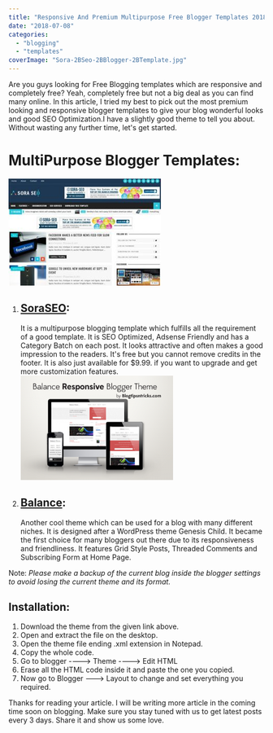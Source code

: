 ```yaml
---
title: "Responsive And Premium Multipurpose Free Blogger Templates 2018 [Free]"
date: "2018-07-08"
categories: 
  - "blogging"
  - "templates"
coverImage: "Sora-2BSeo-2BBlogger-2BTemplate.jpg"
---
```


Are you guys looking for Free Blogging templates which are responsive and completely free? Yeah, completely free but not a big deal as you can find many online. In this article, I tried my best to pick out the most premium looking and responsive blogger templates to give your blog wonderful looks and good SEO Optimization.I have a slightly good theme to tell you about. Without wasting any further time, let's get started.

# MultiPurpose Blogger Templates:

[![Sora SEO Blogger Template Download - Emad's Blog](images/Sora-2BSeo-2BBlogger-2BTemplate-300x210.jpg)](https://sastaeinstein.com/wp-content/uploads/2018/07/Sora-2BSeo-2BBlogger-2BTemplate.jpg)

1. ## **[SoraSEO](https://www.soratemplates.com/2017/04/sora-seo-blogger-templates.html):**
    
    It is a multipurpose blogging template which fulfills all the requirement of a good template. It is SEO Optimized, Adsense Friendly and has a Category Batch on each post. It looks attractive and often makes a good impression to the readers. It's free but you cannot remove credits in the footer. It is also just available for $9.99. if you want to upgrade and get more customization features.[![Balance SEO Template Blogger - Emad's Blog](images/balance-responsive-blogger-templates-300x205.png)](https://sastaeinstein.com/wp-content/uploads/2018/07/balance-responsive-blogger-templates.png)
2. ## **[Balance](http://www.blogtipsntricks.com/2013/03/balance-free-responsive-blogger-theme.html):**
    
    Another cool theme which can be used for a blog with many different niches. It is designed after a WordPress theme Genesis Child. It became the first choice for many bloggers out there due to its responsiveness and friendliness. It features Grid Style Posts, Threaded Comments and Subscribing Form at Home Page.

Note: _Please make a backup of the current blog inside the blogger settings to avoid losing the current theme and its format._

## Installation:

1. Download the theme from the given link above.
2. Open and extract the file on the desktop.
3. Open the theme file ending .xml extension in Notepad.
4. Copy the whole code.
5. Go to blogger ----> Theme ----> Edit HTML
6. Erase all the HTML code inside it and paste the one you copied.
7. Now go to Blogger ---> Layout to change and set everything you required.

Thanks for reading your article. I will be writing more article in the coming time soon on blogging. Make sure you stay tuned with us to get latest posts every 3 days. Share it and show us some love.
